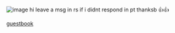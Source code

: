 ![image](https://github.com/sh9ndz/hehehehehe/assets/150842266/6cd7967e-3e5c-4daa-bb64-e8d0d7363fec)
hi leave a msg in rs if i didnt respond in pt thanksb 👍👍         
<div align="left">

[guestbook](https://constrz.123guestbook.com/)
